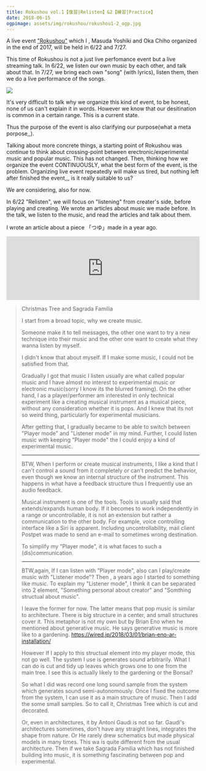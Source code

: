 ```yaml
---
title: Rokushou vol.1【復習|Relisten】&2【練習|Practice】
date: 2018-06-15
ogpimage: assets/img/rokushou/rokushou1-2_ogp.jpg
---
```


A live event ["Rokushou"](/info/2017-11-30/rokushou_0/) which I , Masuda Yoshiki and Oka Chiho organized in the end of 2017, will be held in 6/22 and 7/27.

This time of Rokushou is not a just live perfomance event but a live streaming talk. In 6/22, we listen our own music by each other, and talk about that. In 7/27, we bring each own "song" (with lyrics), listen them, then we do a live performance of the songs.

![](/assets/img/rokushou/rokushou1-2.jpg)

<!--more-->

It's very difficult to talk why we organize this kind of event, to be honest, none of us can't explain it in words. However we know that our desitination is common in a certain range. This is a current state.

Thus the purpose of the event is also clarifying our purpose(what a meta porpose,,).

Talking about more concrete things, a starting point of Rokushou was continue to think about crossing-point between erectronic/experimental music and popular music. This has not changed. Then, thinking how we organize the event CONTINUOUSLY, what the best form of the event, is the problem. Organizing live event repeatedly will make us tired, but nothing left after finished the event,,, is it really suitable to us?

We are considering, also for now.

In 6/22 "Relisten", we will focus on "listening" from creater's side, before playing and creating. We wrote an articles about music we made before. In the talk, we listen to the music, and read the articles and talk about them.

I wrote an article about a piece 「つゆ」made in a year ago.



<iframe width="100%" height="166" scrolling="no" frameborder="no" allow="autoplay" src="https://w.soundcloud.com/player/?url=https%3A//api.soundcloud.com/tracks/333589247&color=%23ff5500&auto_play=false&hide_related=false&show_comments=true&show_user=true&show_reposts=false&show_teaser=true"></iframe>

> Christmas Tree and Sagrada Familia
>
> I start from a broad topic, why we create music.
>
> Someone make it to tell messages, the other one want to try a new technique into their music and the other one want to create what they wanna listen by myself.
>
> I didn't know that about myself. If I make some music, I could not be satisfied from that.
>
> Gradually I got that music I listen usually are what called popular music and I have almost no interest to experimental music or electronic music(sorry I know its the blurred framing). On the other hand, I as a player/performer am interested in only technical experiment like a creating musical instrument as a musical piece, without any consideration whether it is pops. And I knew that its not so weird thing, particularly for experimental musicians.
>
> After getting that, I gradually became to be able to switch between "Player mode" and "Listener mode" in my mind. Further, I could listen music with keeping "Player mode" the I could enjoy a kind of experimental music.
>
> ---
>
> BTW, When I perform or create musical instruments, I like a kind that I can't control a sound from it completely or can't predict the behavior, even though we know an internal structure of the instrument. This happens in what have a feedback structure thus I frequently use an audio feedback.
>
> Musical instrument is one of the tools. Tools is usually said that extends/expands human body. If it becomes to work independently in a range or uncontrollable, it is not an extension but rather a communication to the other body. For example, voice controlling interface like a Siri is apparent. Including uncontrollability, mail client Postpet was made to send an e-mail to sometimes wrong destination.
>
> To simplify my "Player mode", it is what faces to such a (dis)communication.
>
> ---
>
> BTW,again, If I can listen with "Player mode", also can I play/create music with "Listener mode"? Then , a years ago I started to  something like music. To explain my "Listener mode", I think it can be separated into 2 element, "Something personal about creator" and "Somthing structual about music".
>
> I leave the former for now. The latter means that pop music is similar to architecture. There is big structure in a center, and small structures cover it. This metaphor is not my own but by Brian Eno when he mentioned about generative music. He says generative music is more like to a gardening. https://wired.jp/2018/03/01/brian-eno-ar-installation/
>
> However If I apply to this structual element into my player mode, this not go well. The system I use is generates sound arbitrarily. What I can do is cut  and tidy up leaves which grows one to one from the main tree. I see this is actually likely to the gardening or the Bonsai?
>
> So what I did was record one long sound sample from the system which generates sound semi-autonomously. Once I fixed the outcome from the system, I can use it as a main structure of music. Then I add the some small samples. So to call it, Christmas Tree which is cut and decorated.
>
> Or, even in architectures, it by Antoni Gaudi is not so far. Gaudi's architectures sometimes, don't have any straight lines, integrates the shape from nature. Or He rarely drew schematics but made physical models in many times. This wa is quite different from the usual architecture. Then if we take Sagrada Familia which has not finished building into music, it is something fascinating between pop and experimental.